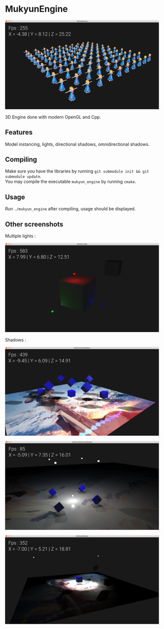 # MukyunEngine

![screenshot](/screenshots/me_instancing.png?raw=true)

3D Engine done with modern OpenGL and Cpp.

## Features

Model instancing, lights, directional shadows, omnidirectional shadows.

## Compiling

Make sure you have the libraries by running `git submodule init && git submodule update`.  
You may compile the executable `mukyun_engine` by running `cmake`.

## Usage

Run `./mukyun_engine` after compiling, usage should be displayed.

## Other screenshots

Multiple lights :

![screenshot](/screenshots/me_multi_light.png?raw=true)

Shadows :

![screenshot](/screenshots/me_shadow_1.png?raw=true)

![screenshot](/screenshots/me_shadow_2.png?raw=true)

![screenshot](/screenshots/me_shadow_3.png?raw=true)

